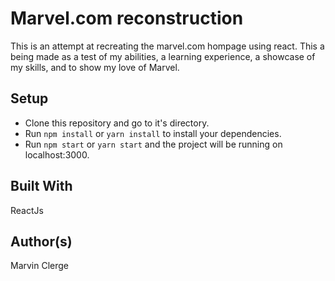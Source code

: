 # Marvel.com reconstruction

This is an attempt at recreating the marvel.com hompage using react. This a being made as a test of my abilities, a learning experience, a showcase of my skills, and to show my love of Marvel.

## Setup

* Clone this repository and go to it's directory.
* Run `npm install` or `yarn install` to install your dependencies.
* Run `npm start` or `yarn start` and the project will be running on localhost:3000.

## Built With
ReactJs

## Author(s)
Marvin Clerge
